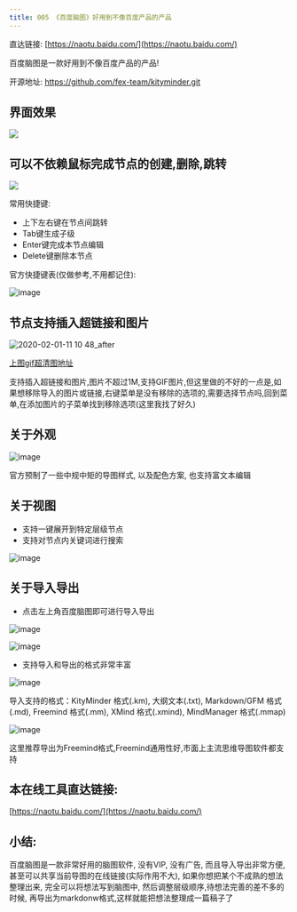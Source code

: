 ```yaml
---
title: 005 《百度脑图》好用到不像百度产品的产品
---
```

直达链接: [https://naotu.baidu.com/](https://naotu.baidu.com/)


百度脑图是一款好用到不像百度产品的产品!

开源地址: https://github.com/fex-team/kityminder.git

## 界面效果

![](https://www.v2fy.com/asset/005-baidunaotu/73585179-92d13e80-44d9-11ea-8ba0-2f5b1010edd7.png)

## 可以不依赖鼠标完成节点的创建,删除,跳转

![](https://www.v2fy.com/asset/005-baidunaotu/73585351-82ba5e80-44db-11ea-88e8-a817c1c7cfca.gif)


常用快捷键: 
- 上下左右键在节点间跳转
- Tab键生成子级
- Enter键完成本节点编辑
- Delete键删除本节点

官方快捷键表(仅做参考,不用都记住):

![image](https://www.v2fy.com/asset/005-baidunaotu/73585421-3a4f7080-44dc-11ea-8291-d4cdd01d3bfa.png)


## 节点支持插入超链接和图片

![2020-02-01-11 10 48_after](https://www.v2fy.com/asset/005-baidunaotu/73586174-57883d00-44e4-11ea-803c-62048dbbd01a.gif)

[上图gif超清图地址](https://user-images.githubusercontent.com/15868458/73586175-5820d380-44e4-11ea-85f5-9abf2d5c7515.gif)

支持插入超链接和图片,图片不超过1M,支持GIF图片,但这里做的不好的一点是,如果想移除导入的图片或链接,右键菜单是没有移除的选项的,需要选择节点吗,回到菜单,在添加图片的子菜单找到移除选项(这里我找了好久)


## 关于外观

![image](https://www.v2fy.com/asset/005-baidunaotu/73586346-d8e0cf00-44e6-11ea-845e-87a7125ff1d5.png)

官方预制了一些中规中矩的导图样式, 以及配色方案, 也支持富文本编辑


## 关于视图

- 支持一键展开到特定层级节点
- 支持对节点内关键词进行搜索

![image](https://www.v2fy.com/asset/005-baidunaotu/73586386-4b51af00-44e7-11ea-8c80-18e6ea3d415e.png)




## 关于导入导出

- 点击左上角百度脑图即可进行导入导出

![image](https://www.v2fy.com/asset/005-baidunaotu/73587188-b43f2400-44f3-11ea-80c4-6ccc5d8a62af.png)



![image](https://www.v2fy.com/asset/005-baidunaotu/73587197-f4060b80-44f3-11ea-8edb-1e636dc00dea.png)


- 支持导入和导出的格式非常丰富

![image](https://www.v2fy.com/asset/005-baidunaotu/73586487-e9924480-44e8-11ea-9170-18b576883e9a.png)

导入支持的格式：KityMinder 格式(.km), 大纲文本(.txt), Markdown/GFM 格式(.md), Freemind 格式(.mm), XMind 格式(.xmind), MindManager 格式(.mmap)

![image](https://www.v2fy.com/asset/005-baidunaotu/73586416-b8654480-44e7-11ea-93b4-b24283a1e175.png)


这里推荐导出为Freemind格式,Freemind通用性好,市面上主流思维导图软件都支持


## 本在线工具直达链接:

[https://naotu.baidu.com/](https://naotu.baidu.com/)

## 小结:

百度脑图是一款非常好用的脑图软件, 没有VIP, 没有广告, 而且导入导出非常方便, 甚至可以共享当前导图的在线链接(实际作用不大), 如果你想把某个不成熟的想法整理出来, 完全可以将想法写到脑图中, 然后调整层级顺序,待想法完善的差不多的时候, 再导出为markdonw格式,这样就能把想法整理成一篇稿子了
